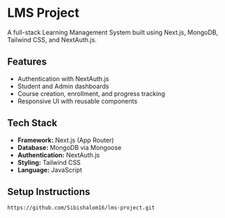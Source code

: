 # LMS Project

A full-stack Learning Management System built using Next.js, MongoDB, Tailwind CSS, and NextAuth.js.

## Features
- Authentication with NextAuth.js
- Student and Admin dashboards
- Course creation, enrollment, and progress tracking
- Responsive UI with reusable components

## Tech Stack
- **Framework:** Next.js (App Router)
- **Database:** MongoDB via Mongoose
- **Authentication:** NextAuth.js
- **Styling:** Tailwind CSS
- **Language:** JavaScript

## Setup Instructions
```bash
https://github.com/Sibishalom16/lms-project.git





